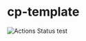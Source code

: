 # cp-template
![Actions Status](https://github.com/zwl906711886/cp-template/workflows/verify/badge.svg)
test
